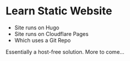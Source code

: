 # Learn Static Website

- Site runs on Hugo
- Site runs on Cloudflare Pages
- Which uses a Git Repo

Essentially a host-free solution. More to come...
